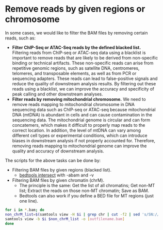 # Remove reads by given regions or chromosome

In some cases, we would like to filter the BAM files by removing certain reads, such as:

* **Filter ChIP-Seq or ATAC-Seq reads by the defined blacked list.** Filtering reads from ChIP-seq or ATAC-seq data using a blacklist is important to remove reads that are likely to be derived from non-specific binding or technical artifacts. These non-specific reads can arise from repetitive genomic regions, such as satellite DNA, centromeres, telomeres, and transposable elements, as well as from PCR or sequencing adapters. These reads can lead to false-positive signals and reduce the quality of downstream analysis results. By filtering out these reads using a blacklist, we can improve the accuracy and specificity of peak calling and other downstream analyses.
* **Filter reads by removing mitochondrial chromosome.** We need to remove reads mapping to mitochondrial chromosome in DNA sequencing data such as ChIP-seq or ATAC-seq because mitochondrial DNA (mtDNA) is abundant in cells and can cause contamination in the sequencing data. The mitochondrial genome is circular and can form concatemers, which makes it difficult to properly map reads to the correct location. In addition, the level of mtDNA can vary among different cell types or experimental conditions, which can introduce biases in downstream analysis if not properly accounted for. Therefore, removing reads mapping to mitochondrial genome can improve the quality and accuracy of downstream analysis.

The scripts for the above tasks can be done by:

* Filtering BAM files by given regions (blacked list).
  * [bedtools intersect](https://bedtools.readthedocs.io/en/latest/content/tools/intersect.html) with -abam and -v
* Filtering BAM files by given chromatin (chrM).
  * The principle is the same: Get the list of all chromatins; Get non-MT list; Extract the reads on those non-MT chromatin; Save as BAM.
  * Bedtools can also work if you define a BED file for MT regions (just one line).

```bash
for i in *.bam; do 
non_chrM_list=$(samtools view -H $i | grep chr | cut -f2 | sed 's/SN://g' | grep -v chrM) 
samtools view -b $i $non_chrM_list -o [outfilename.bam]
done
```
